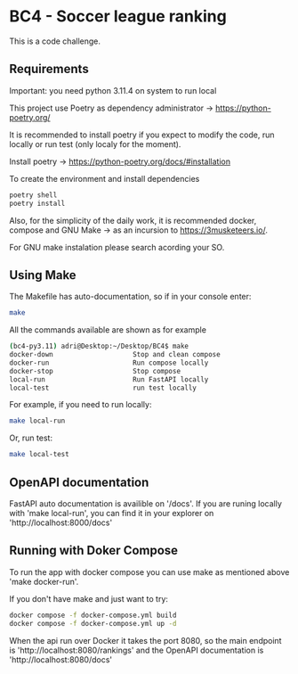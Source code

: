 # BC4 - Soccer league ranking

This is a code challenge.

## Requirements

Important: you need python 3.11.4 on system to run local

This project use Poetry as dependency administrator -> https://python-poetry.org/

It is recommended to install poetry if you expect to modify the code, run locally or run test (only localy for the moment).

Install poetry -> https://python-poetry.org/docs/#installation

To create the environment and install dependencies 
```bash
poetry shell
poetry install
```

Also, for the simplicity of the daily work, it is recommended docker, compose and GNU Make -> as an incursion to https://3musketeers.io/.

For GNU make instalation please search acording your SO.

## Using Make

The Makefile has auto-documentation, so if in your console enter:

```bash
make
```

All the commands available are shown as for example

```bash
(bc4-py3.11) adri@Desktop:~/Desktop/BC4$ make
docker-down                    Stop and clean compose
docker-run                     Run compose locally
docker-stop                    Stop compose
local-run                      Run FastAPI locally
local-test                     run test locally
```

For example, if you need to run locally:
```bash
make local-run
```
Or, run test:
```bash
make local-test
```

## OpenAPI documentation

FastAPI auto documentation is availible on '/docs'.
If you are runing locally with 'make local-run', you can find it in your explorer on 'http://localhost:8000/docs'

## Running with Doker Compose
To run the app with docker compose you can use make as mentioned above 'make docker-run'.

If you don't have make and just want to try:

```bash
docker compose -f docker-compose.yml build
docker compose -f docker-compose.yml up -d
```

When the api run over Docker it takes the port 8080, so the main endpoint is 'http://localhost:8080/rankings' and the OpenAPI documentation is 'http://localhost:8080/docs'